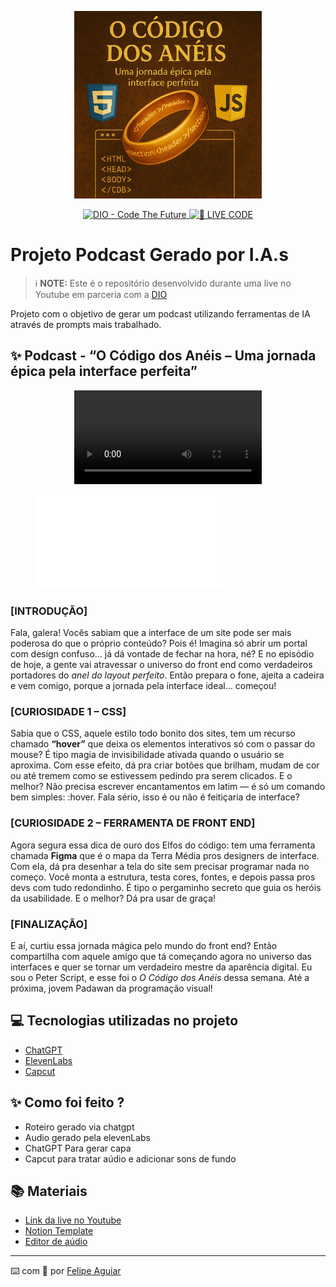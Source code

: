 <p align="center">
<img 
    src="./assets/capa-o-codigo-dos-aneis.png"
    width="300"
/>
</p>

<p align="center">
<a href="https://dio.me/">
    <img 
        src="https://img.shields.io/badge/DIO-Code_The_Future-28DA77?logo=youtube" 
        alt="DIO - Code The Future">
</a>
<a href="https://dio.me/">
<img 
    src="https://img.shields.io/badge/🔴_LIVE_CODE-FF5E72" 
    alt="🔴 LIVE CODE">
</a>
</p>

# Projeto Podcast Gerado por I.A.s


 > ℹ️ **NOTE:** Este é o repositório desenvolvido durante uma live no Youtube em parceria com a [DIO](https://dio.me)

Projeto com o objetivo de gerar um podcast utilizando ferramentas de IA através de prompts mais trabalhado.

## ✨ Podcast - “O Código dos Anéis – Uma jornada épica pela interface perfeita”

<div align="center">
    <video src="output/podcast-o-codigo-dos-aneis.mp4" controls title="Podcast O Código dos Anéis"></video>
</div>

<figure class="video_container">
  <iframe src="output/podcast-o-codigo-dos-aneis.mp4" frameborder="0" allowfullscreen="true"> 
</iframe>
</figure>

### **[INTRODUÇÃO]**

Fala, galera! Vocês sabiam que a interface de um site pode ser mais poderosa do que o próprio conteúdo? Pois é! Imagina só abrir um portal com design confuso… já dá vontade de fechar na hora, né? E no episódio de hoje, a gente vai atravessar o universo do front end como verdadeiros portadores do *anel do layout perfeito*. Então prepara o fone, ajeita a cadeira e vem comigo, porque a jornada pela interface ideal… começou!

### **[CURIOSIDADE 1 – CSS]**

Sabia que o CSS, aquele estilo todo bonito dos sites, tem um recurso chamado **“hover”** que deixa os elementos interativos só com o passar do mouse? É tipo magia de invisibilidade ativada quando o usuário se aproxima. Com esse efeito, dá pra criar botões que brilham, mudam de cor ou até tremem como se estivessem pedindo pra serem clicados. E o melhor? Não precisa escrever encantamentos em latim — é só um comando bem simples: :hover. Fala sério, isso é ou não é feitiçaria de interface?

### **[CURIOSIDADE 2 – FERRAMENTA DE FRONT END]**

Agora segura essa dica de ouro dos Elfos do código: tem uma ferramenta chamada **Figma** que é o mapa da Terra Média pros designers de interface. Com ela, dá pra desenhar a tela do site sem precisar programar nada no começo. Você monta a estrutura, testa cores, fontes, e depois passa pros devs com tudo redondinho. É tipo o pergaminho secreto que guia os heróis da usabilidade. E o melhor? Dá pra usar de graça!

### **[FINALIZAÇÃO]**

E aí, curtiu essa jornada mágica pelo mundo do front end? Então compartilha com aquele amigo que tá começando agora no universo das interfaces e quer se tornar um verdadeiro mestre da aparência digital. Eu sou o Peter Script, e esse foi o *O Código dos Anéis* dessa semana. Até a próxima, jovem Padawan da programação visual!




## 💻 Tecnologias utilizadas no projeto

- [ChatGPT](https://chat.openai.com/) 
- [ElevenLabs](https://beta.elevenlabs.io/)
- [Capcut](https://www.capcut.com/pt-br/)

## ✨ Como foi feito ?

- Roteiro gerado via chatgpt
- Audio gerado pela elevenLabs
- ChatGPT Para gerar capa
- Capcut para tratar aúdio e adicionar sons de fundo

## 📚 Materiais

- [Link da live no Youtube](https://www.youtube.com)
- [Notion Template](https://helpful-jump-17b.notion.site/PAS-Podcast-AI-Studio-210489e15d7a4a73b743bb159e45d06f?pvs=4)
- [Editor de aúdio](https://www.capcut.com/editor?from_page=landing_page&__action_from=picture_V%C3%ADdeos%20profissionais%20em%20minutos,%20n%C3%A3o%20em%20horas.)

---

⌨️ com 💜 por [Felipe Aguiar](https://github.com/felipeAguiarCode)
